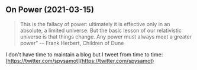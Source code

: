On Power (2021-03-15)
-------------
>This is the fallacy of power: ultimately it is effective only in an absolute, a limited universe. But the basic lesson of our relativistic universe is that things change. Any power must always meet a greater power" -- Frank Herbert, Children of Dune

I don't have time to maintain a blog but I tweet from time to time: [https://twitter.com/spysamot](https://twitter.com/spysamot)
